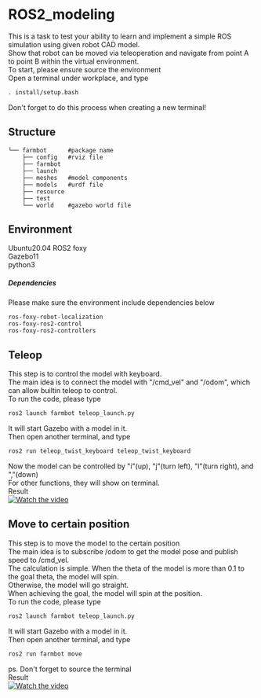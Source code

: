 # ROS2_modeling
This is a task to test your ability to learn and implement a simple ROS simulation using given robot CAD model.   
Show that robot can be moved via teleoperation and navigate from point A to point B within the virtual environment.  
To start, please ensure source the environment  
Open a terminal under workplace, and type  
```bash
. install/setup.bash
```
Don't forget to do this process when creating a new terminal!  
## Structure
```
└── farmbot      #package name
    ├── config   #rviz file
    ├── farmbot  
    ├── launch   
    ├── meshes   #model components
    ├── models   #urdf file
    ├── resource  
    ├── test  
    └── world    #gazebo world file
```
## Environment
Ubuntu20.04
ROS2 foxy  
Gazebo11  
python3  
##### Dependencies
Please make sure the environment include dependencies below  
```
ros-foxy-robot-localization  
ros-foxy-ros2-control  
ros-foxy-ros2-controllers
```
## Teleop
This step is to control the model with keyboard.  
The main idea is to connect the model with "/cmd_vel" and "/odom", which can allow builtin teleop to control.  
To run the code, please type  
```bash
ros2 launch farmbot teleop_launch.py
```
It will start Gazebo with a model in it.    
Then open another terminal, and type  
```bash
ros2 run teleop_twist_keyboard teleop_twist_keyboard
```
Now the model can be controlled by "i"(up), "j"(turn left), "l"(turn right), and ","(down)  
For other functions, they will show on terminal.  
Result  
[![Watch the video](https://img.youtube.com/vi/CR262LVR7MQ/maxresdefault.jpg)](https://youtu.be/CR262LVR7MQ)

## Move to certain position
This step is to move the model to the certain position   
The main idea is to subscribe /odom to get the model pose and publish speed to /cmd_vel.  
The calculation is simple. When the theta of the model is more than 0.1 to the goal theta, the model will spin.  
Otherwise, the model will go straight.  
When achieving the goal, the model will spin at the position.  
To run the code, please type  
```bash
ros2 launch farmbot teleop_launch.py
```
It will start Gazebo with a model in it.    
Then open another terminal, and type  
```bash
ros2 run farmbot move
```
ps. Don't forget to source the terminal  
Result  
[![Watch the video](https://img.youtube.com/vi/_cX2DPGpzag/maxresdefault.jpg)](https://youtu.be/_cX2DPGpzag)
